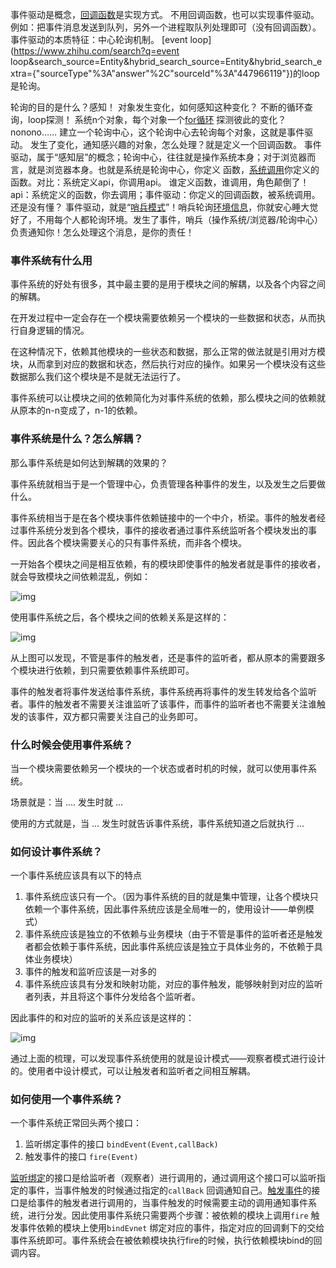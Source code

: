 事件驱动是概念，[回调函数](https://www.zhihu.com/search?q=回调函数&search_source=Entity&hybrid_search_source=Entity&hybrid_search_extra={"sourceType"%3A"answer"%2C"sourceId"%3A"447966119"})是实现方式。
不用回调函数，也可以实现事件驱动。
例如：把事件消息发送到队列，另外一个进程取队列处理即可（没有回调函数）。
事件驱动的本质特征：中心轮询机制。
[event loop](https://www.zhihu.com/search?q=event loop&search_source=Entity&hybrid_search_source=Entity&hybrid_search_extra={"sourceType"%3A"answer"%2C"sourceId"%3A"447966119"})的loop是轮询。

轮询的目的是什么？感知！
对象发生变化，如何感知这种变化？
不断的循环查询，loop探测！
系统n个对象，每个对象一个[for循环](https://www.zhihu.com/search?q=for循环&search_source=Entity&hybrid_search_source=Entity&hybrid_search_extra={"sourceType"%3A"answer"%2C"sourceId"%3A"447966119"}) 探测彼此的变化？
nonono……
建立一个轮询中心，这个轮询中心去轮询每个对象，这就是事件驱动。
发生了变化，通知感兴趣的对象，怎么处理？就是定义一个回调函数。
事件驱动，属于“感知层”的概念；轮询中心，往往就是操作系统本身；对于浏览器而言，就是浏览器本身。也就是系统是轮询中心，你定义 函数，[系统调用](https://www.zhihu.com/search?q=系统调用&search_source=Entity&hybrid_search_source=Entity&hybrid_search_extra={"sourceType"%3A"answer"%2C"sourceId"%3A"447966119"})你定义的函数。对比：系统定义api，你调用api。
谁定义函数，谁调用，角色颠倒了！api：系统定义的函数，你去调用；事件驱动：你定义的回调函数，被系统调用。
还是没有懂？
事件驱动，就是“[哨兵模式](https://www.zhihu.com/search?q=哨兵模式&search_source=Entity&hybrid_search_source=Entity&hybrid_search_extra={"sourceType"%3A"answer"%2C"sourceId"%3A"447966119"})”！哨兵轮询[环境信息](https://www.zhihu.com/search?q=环境信息&search_source=Entity&hybrid_search_source=Entity&hybrid_search_extra={"sourceType"%3A"answer"%2C"sourceId"%3A"447966119"})，你就安心睡大觉好了，不用每个人都轮询环境。发生了事件，哨兵（操作系统/浏览器/轮询中心）负责通知你！怎么处理这个消息，是你的责任！



### 事件系统有什么用

事件系统的好处有很多，其中最主要的是用于模块之间的解耦，以及各个内容之间的解耦。

在开发过程中一定会存在一个模块需要依赖另一个模块的一些数据和状态，从而执行自身逻辑的情况。

在这种情况下，依赖其他模块的一些状态和数据，那么正常的做法就是引用对方模块，从而拿到对应的数据和状态，然后执行对应的操作。如果另一个模块没有这些数据那么我们这个模块是不是就无法运行了。

事件系统可以让模块之间的依赖简化为对事件系统的依赖，那么模块之间的依赖就从原本的n-n变成了，n-1的依赖。

### 事件系统是什么？怎么解耦？

那么事件系统是如何达到解耦的效果的？

事件系统就相当于是一个管理中心，负责管理各种事件的发生，以及发生之后要做什么。

事件系统相当于是在各个模块事件依赖链接中的一个中介，桥梁。事件的触发者经过事件系统分发到各个模块，事件的接收者通过事件系统监听各个模块发出的事件。因此各个模块需要关心的只有事件系统，而非各个模块。

一开始各个模块之间是相互依赖，有的模块即使事件的触发者就是事件的接收者，就会导致模块之间依赖混乱，例如：

![img](https://pic3.zhimg.com/v2-57e3424f11e0c7e87c5e57fb69369926_b.jpg)

使用事件系统之后，各个模块之间的依赖关系是这样的：

![img](https://pic3.zhimg.com/v2-52e0c4893dc3c38479d30d282119af72_b.jpg)



从上图可以发现，不管是事件的触发者，还是事件的监听者，都从原本的需要跟多个模块进行依赖，到只需要依赖事件系统即可。

事件的触发者将事件发送给事件系统，事件系统再将事件的发生转发给各个监听者。事件的触发者不需要关注谁监听了该事件，而事件的监听者也不需要关注谁触发的该事件，双方都只需要关注自己的业务即可。

### 什么时候会使用事件系统？

当一个模块需要依赖另一个模块的一个状态或者时机的时候，就可以使用事件系统。

场景就是：当 .... 发生时就 ... 

使用的方式就是，当 ... 发生时就告诉事件系统，事件系统知道之后就执行 ...

### 如何设计事件系统？

一个事件系统应该具有以下的特点

1. 事件系统应该只有一个。（因为事件系统的目的就是集中管理，让各个模块只依赖一个事件系统，因此事件系统应该是全局唯一的，使用设计——单例模式）
2. 事件系统应该是独立的不依赖与业务模块（由于不管是事件的监听者还是触发者都会依赖于事件系统，因此事件系统应该是独立于具体业务的，不依赖于具体业务模块）
3. 事件的触发和监听应该是一对多的
4. 事件系统应该具有分发和映射功能，对应的事件触发，能够映射到对应的监听者列表，并且将这个事件分发给各个监听者。

因此事件的和对应的监听的关系应该是这样的：

![img](https://pic1.zhimg.com/v2-9f7c285d28ee8666bfe22d55ac8ec5f0_b.jpg)

通过上面的梳理，可以发现事件系统使用的就是设计模式——观察者模式进行设计的。使用者中设计模式，可以让触发者和监听者之间相互解耦。

### 如何使用一个事件系统？

一个事件系统正常回头两个接口：

1. 监听绑定事件的接口 `bindEvent(Event,callBack)` 
2. 触发事件的接口 `fire(Event)`

[监听绑定](https://www.zhihu.com/search?q=监听绑定&search_source=Entity&hybrid_search_source=Entity&hybrid_search_extra={"sourceType"%3A"article"%2C"sourceId"%3A"619711578"})的接口是给监听者（观察者）进行调用的，通过调用这个接口可以监听指定的事件，当事件触发的时候通过指定的`callBack` 回调通知自己。[触发事件](https://www.zhihu.com/search?q=触发事件&search_source=Entity&hybrid_search_source=Entity&hybrid_search_extra={"sourceType"%3A"article"%2C"sourceId"%3A"619711578"})的接口是给事件的触发者进行调用的，当事件触发的时候需要主动的调用通知事件系统，进行分发。因此使用事件系统只需要两个步骤：被依赖的模块上调用`fire` 触发事件依赖的模块上使用`bindEvnet` 绑定对应的事件，指定对应的回调剩下的交给事件系统即可。事件系统会在被依赖模块执行fire的时候，执行依赖模块bind的回调内容。